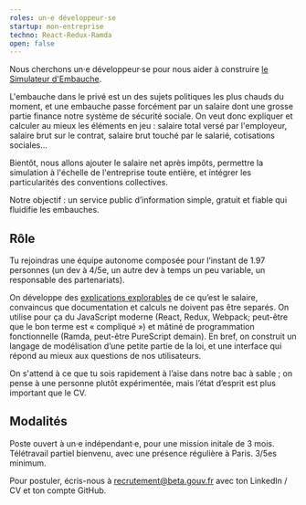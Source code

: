```yaml
---
roles: un·e développeur·se
startup: mon-entreprise
techno: React-Redux-Ramda
open: false
---
```


Nous cherchons un·e développeur·se pour nous aider à construire [le Simulateur d'Embauche](https://embauche.beta.gouv.fr).

L'embauche dans le privé est un des sujets politiques les plus chauds du moment, et une embauche passe forcément par un salaire dont une grosse partie finance notre système de sécurité sociale. On veut donc expliquer et calculer au mieux les éléments en jeu : salaire total versé par l'employeur, salaire brut sur le contrat, salaire brut touché par le salarié, cotisations sociales…

<!--more-->

Bientôt, nous allons ajouter le salaire net après impôts, permettre la simulation à l'échelle de l'entreprise toute entière, et intégrer les particularités des conventions collectives.

Notre objectif : un service public d’information simple, gratuit et fiable qui fluidifie les embauches.

## Rôle

Tu rejoindras une équipe autonome composée pour l’instant de 1.97 personnes (un dev à 4/5e, un autre dev à temps un peu variable, un responsable des partenariats).

On développe des [explications explorables](http://explorabl.es) de ce qu’est le salaire, convaincus que documentation et calculs ne doivent pas être separés. On utilise pour ça du JavaScript moderne (React, Redux, Webpack; peut-être que le bon terme est « compliqué ») et mâtiné de programmation fonctionnelle (Ramda, peut-être PureScript demain). En bref, on construit un langage de modélisation d’une petite partie de la loi, et une interface qui répond au mieux aux questions de nos utilisateurs.

On s'attend à ce que tu sois rapidement à l’aise dans notre bac à sable ; on pense à une personne plutôt expérimentée, mais l’état d’esprit est plus important que le CV.

## Modalités

Poste ouvert à un·e indépendant·e, pour une mission initale de 3 mois. Télétravail partiel bienvenu, avec une présence régulière à Paris. 3/5es minimum.

Pour postuler, écris-nous à <a href="mailto:recrutement@beta.gouv.fr">recrutement@beta.gouv.fr</a> avec ton LinkedIn / CV et ton compte GitHub.
